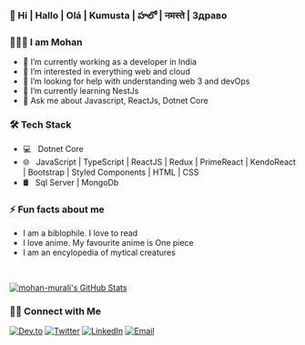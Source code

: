 ### 👋 Hi | Hallo | Olá | Kumusta | హలో | नमस्ते | Здраво
### 👨🏻‍💻 I am Mohan 
- 🔭 I’m currently working as a developer in India
- 👀 I’m interested in everything web and cloud
- 🤔 I’m looking for help with understanding web 3 and devOps
- 🌱 I’m currently learning NestJs
- 💬 Ask me about Javascript, ReactJs, Dotnet Core


### 🛠 Tech Stack

- 💻 &nbsp; Dotnet Core
- 🌐 &nbsp; JavaScript | TypeScript | ReactJS | Redux | PrimeReact | KendoReact | Bootstrap | Styled Components | HTML | CSS 
- 🛢 &nbsp; Sql Server | MongoDb

### ⚡ Fun facts about me
- I am a biblophile. I love to read
- I love anime. My favourite anime is One piece
- I am an encylopedia of mytical creatures

<br/>

[![mohan-murali's GitHub Stats](https://github-readme-stats.vercel.app/api?username=mohan-murali&show_icons=true)](https://github.com/mohan-murali)


### 🤝🏻 Connect with Me

<p align="left">
<a href="https://dev.to/_mohanmurali"><img alt="Dev.to" src="https://img.shields.io/badge/Dev.to-gray?style=flat-square&logo=dev-to"></a>
<a href="https://twitter.com/_MohanMurali" target="blank"><img alt="Twitter" src="https://img.shields.io/badge/twitter-gray?style=flat-square&logo=twitter"/></a>  
<a href="https://www.linkedin.com/in/mohan-murali-b-m-24903864/"><img alt="LinkedIn" src="https://img.shields.io/badge/LinkedIn-gray?style=flat-square&logo=linkedin"></a>
<a href="mailto:mohanmuralid28@gmail.com"><img alt="Email" src="https://img.shields.io/badge/Email-mohanmuralid28@gmail.com-blue?style=flat-square&logo=gmail"></a>
</p>



<!--
**mohan-murali/mohan-murali** is a ✨ _special_ ✨ repository because its `README.md` (this file) appears on your GitHub profile.

Here are some ideas to get you started:

- 🔭 I’m currently working on ...
- 🌱 I’m currently learning ...
- 👯 I’m looking to collaborate on ...
- 🤔 I’m looking for help with ...
- 💬 Ask me about ...
- 📫 How to reach me: ...
- 😄 Pronouns: ...
- ⚡ Fun fact: ...
-->
